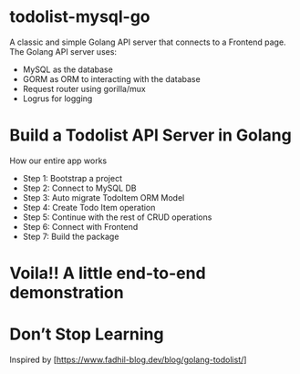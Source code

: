 # todolist-mysql-go
A classic and simple Golang API server that connects to a Frontend page.
The Golang API server uses:

- MySQL as the database
- GORM as ORM to interacting with the database
- Request router using gorilla/mux
- Logrus for logging

# Build a Todolist API Server in Golang
How our entire app works
- Step 1: Bootstrap a project
- Step 2: Connect to MySQL DB
- Step 3: Auto migrate TodoItem ORM Model
- Step 4: Create Todo Item operation
- Step 5: Continue with the rest of CRUD operations
- Step 6: Connect with Frontend
- Step 7: Build the package
# Voila!! A little end-to-end demonstration
# Don’t Stop Learning

Inspired by [https://www.fadhil-blog.dev/blog/golang-todolist/]
